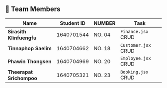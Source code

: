 ## 👥 Team Members  

| **Name**               | **Student ID** | **NUMBER**            | **Task**                  |  
|-------------------------|----------------|---------------------|---------------------------|  
| **Sirasith Klinfuengfu** | 1640701544     | NO. 04              | `Finance.jsx` CRUD        |  
| **Tinnaphop Saelim**     | 1640704662     | NO. 18              | `Customer.jsx` CRUD       |  
| **Phawin Thongsen**      | 1640704969     | NO. 20              | `Employee.jsx` CRUD       |  
| **Theerapat Srichompoo** | 1640705321     | NO. 23              | `Booking.jsx` CRUD        |  

